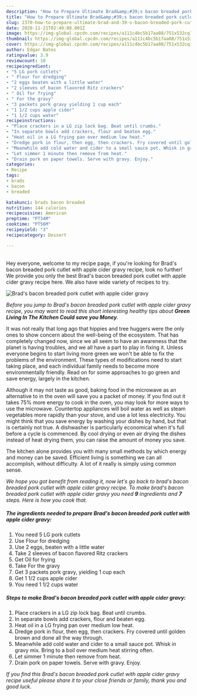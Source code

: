 ```yaml
---
description: "How to Prepare Ultimate Brad&amp;#39;s bacon breaded pork cutlet with apple cider gravy"
title: "How to Prepare Ultimate Brad&amp;#39;s bacon breaded pork cutlet with apple cider gravy"
slug: 2370-how-to-prepare-ultimate-brad-and-39-s-bacon-breaded-pork-cutlet-with-apple-cider-gravy
date: 2020-11-21T02:49:08.001Z
image: https://img-global.cpcdn.com/recipes/a111c4bc5b17aa08/751x532cq70/brads-bacon-breaded-pork-cutlet-with-apple-cider-gravy-recipe-main-photo.jpg
thumbnail: https://img-global.cpcdn.com/recipes/a111c4bc5b17aa08/751x532cq70/brads-bacon-breaded-pork-cutlet-with-apple-cider-gravy-recipe-main-photo.jpg
cover: https://img-global.cpcdn.com/recipes/a111c4bc5b17aa08/751x532cq70/brads-bacon-breaded-pork-cutlet-with-apple-cider-gravy-recipe-main-photo.jpg
author: Edgar Bates
ratingvalue: 3.9
reviewcount: 10
recipeingredient:
- "5 LG pork cutlets"
- " Flour for dredging"
- "2 eggs beaten with a little water"
- "2 sleeves of bacon flavored Ritz crackers"
- " Oil for frying"
- " For the gravy"
- "3 packets pork gravy yielding 1 cup each"
- "1 1/2 cups apple cider"
- "1 1/2 cups water"
recipeinstructions:
- "Place crackers in a LG zip lock bag. Beat until crumbs."
- "In separate bowls add crackers, flour and beaten egg."
- "Heat oil in a LG frying pan over medium low heat."
- "Dredge pork in flour, then egg, then crackers. Fry covered until golden brown and done all the way through."
- "Meanwhile add cold water and cider to a small sauce pot. Whisk in gravy mix. Bring to a boil over medium heat stirring often."
- "Let simmer 1 minute then remove from heat."
- "Drain pork on paper towels. Serve with gravy. Enjoy."
categories:
- Recipe
tags:
- brads
- bacon
- breaded

katakunci: brads bacon breaded 
nutrition: 144 calories
recipecuisine: American
preptime: "PT34M"
cooktime: "PT56M"
recipeyield: "3"
recipecategory: Dessert

---
```

<br>
Hey everyone, welcome to my recipe page, if you're looking for Brad&#39;s bacon breaded pork cutlet with apple cider gravy recipe, look no further! We provide you only the best Brad&#39;s bacon breaded pork cutlet with apple cider gravy recipe here. We also have wide variety of recipes to try.
<br>


![Brad&#39;s bacon breaded pork cutlet with apple cider gravy](https://img-global.cpcdn.com/recipes/a111c4bc5b17aa08/751x532cq70/brads-bacon-breaded-pork-cutlet-with-apple-cider-gravy-recipe-main-photo.jpg)

<i>Before you jump to Brad&#39;s bacon breaded pork cutlet with apple cider gravy recipe, you may want to read this short interesting healthy tips about 
<strong>Green Living In The Kitchen Could save you Money</strong>.</i>
</br>

It was not really that long ago that hippies and tree huggers were the only ones to show concern about the well-being of the ecosystem. That has completely changed now, since we all seem to have an awareness that the planet is having troubles, and we all have a part to play in fixing it. Unless everyone begins to start living more green we won't be able to fix the problems of the environment. These types of modifications need to start taking place, and each individual family needs to become more environmentally friendly. Read on for some approaches to go green and save energy, largely in the kitchen.

Although it may not taste as good, baking food in the microwave as an alternative to in the oven will save you a packet of money. If you find out it takes 75% more energy to cook in the oven, you may look for more ways to use the microwave. Countertop appliances will boil water as well as steam vegetables more rapidly than your stove, and use a lot less electricity. You might think that you save energy by washing your dishes by hand, but that is certainly not true. A dishwasher is particularly economical when it's full before a cycle is commenced. By cool drying or even air drying the dishes instead of heat drying them, you can raise the amount of money you save.

The kitchen alone provides you with many small methods by which energy and money can be saved. Efficient living is something we can all accomplish, without difficulty. A lot of it really is simply using common sense.


<i>We hope you got benefit from reading it, now let's go back to brad&#39;s bacon breaded pork cutlet with apple cider gravy recipe. To make brad&#39;s bacon breaded pork cutlet with apple cider gravy you need <strong>9</strong> ingredients and <strong>7</strong> steps. Here is how you cook that.
</i>

##### The ingredients needed to prepare Brad&#39;s bacon breaded pork cutlet with apple cider gravy:

1. You need 5 LG pork cutlets
1. Use  Flour for dredging
1. Use 2 eggs, beaten with a little water
1. Take 2 sleeves of bacon flavored Ritz crackers
1. Get  Oil for frying
1. Take  For the gravy
1. Get 3 packets pork gravy, yielding 1 cup each
1. Get 1 1/2 cups apple cider
1. You need 1 1/2 cups water


##### Steps to make Brad&#39;s bacon breaded pork cutlet with apple cider gravy:

1. Place crackers in a LG zip lock bag. Beat until crumbs.
1. In separate bowls add crackers, flour and beaten egg.
1. Heat oil in a LG frying pan over medium low heat.
1. Dredge pork in flour, then egg, then crackers. Fry covered until golden brown and done all the way through.
1. Meanwhile add cold water and cider to a small sauce pot. Whisk in gravy mix. Bring to a boil over medium heat stirring often.
1. Let simmer 1 minute then remove from heat.
1. Drain pork on paper towels. Serve with gravy. Enjoy.


<i>If you find this Brad&#39;s bacon breaded pork cutlet with apple cider gravy recipe useful please share it to your close friends or family, thank you and good luck.</i>
